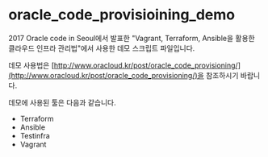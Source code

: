# oracle_code_provisioining_demo

2017 Oracle code in Seoul에서 발표한 "Vagrant, Terraform, Ansible을 활용한 클라우드 인프라 관리법"에서 사용한 데모 스크립트 파일입니다.

데모 사용법은 [http://www.oracloud.kr/post/oracle_code_provisioning/](http://www.oracloud.kr/post/oracle_code_provisioning/)을 참조하시기 바랍니다.

데모에 사용된 툴은 다음과 같습니다.

- Terraform
- Ansible
- Testinfra
- Vagrant

